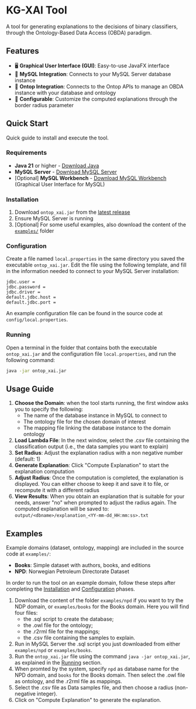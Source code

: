 # KG-XAI Tool

A tool for generating explanations to the decisions of binary classifiers, through the Ontology-Based Data Access (OBDA) paradigm.

## Features

- 🖥️ **Graphical User Interface (GUI)**: Easy-to-use JavaFX interface
- 🔗 **MySQL Integration**: Connects to your MySQL Server database instance
- 🔗 **Ontop Integration**: Connects to the Ontop APIs to manage an OBDA instance with your database and ontology
- 🎯 **Configurable**: Customize the computed explanations through the border radius parameter

## Quick Start
Quick guide to install and execute the tool.

### Requirements
- **Java 21** or higher - [Download Java](https://www.oracle.com/java/technologies/downloads/)
- **MySQL Server** - [Download MySQL Server](https://dev.mysql.com/downloads/mysql/)
- [Optional] **MySQL Workbench** - [Download MySQL Workbench](https://dev.mysql.com/downloads/workbench/) (Graphical User Interface for MySQL)

  
### Installation
1. Download `ontop_xai.jar` from the [latest release](https://github.com/parwal-lp/ontop_xai/releases/latest)
2. Ensure MySQL Server is running
3. [Optional] For some useful examples, also download the content of the [`examples/`](/examples/) folder

### Configuration
Create a file named `local.properties` in the same directory you saved the executable `ontop_xai.jar`.
Edit the file using the following template, and fill in the information needed to connect to your MySQL Server installation:

```local.properties
jdbc.user =
jdbc.password =
jdbc.driver =
default.jdbc.host =
default.jdbc.port =
```

An example configuration file can be found in the source code at `config/local.properties`.

### Running
Open a terminal in the folder that contains both the executable `ontop_xai.jar` and the configuration file `local.properties`, and run the following command:
```bash
java -jar ontop_xai.jar
```

## Usage Guide
1. **Choose the Domain**: when the tool starts running, the first window asks you to specify the following:
    - The name of the database instance in MySQL to connect to
    - The ontology file for the chosen domain of interest
    - The mapping file linking the database instance to the domain ontology
2. **Load Lambda File**: In the next window, select the .csv file containing the classification output (i.e., the data samples you want to explain)
4. **Set Radius**: Adjust the explanation radius with a non negative number (default: 1)
5. **Generate Explanation**: Click "Compute Explanation" to start the explanation computation
6. **Adjust Radius**: Once the computation is completed, the explanation is displayed. You can either choose to keep it and save it to file, or recompute it with a different radius
7. **View Results**: When you obtain an explanation that is suitable for your needs, answer "no" when prompted to adjust the radius again. The computed explanation will be saved to: `output/<dbname>/explanation_<YY-mm-dd_HH:mm:ss>.txt`


## Examples
Example domains (dataset, ontology, mapping) are included in the source code at `examples/`:
- **Books**: Simple dataset with authors, books, and editions
- **NPD**: Norwegian Petroleum Directorate Dataset

In order to run the tool on an example domain, follow these steps after completing the [Installation](#installation) and [Configuration](#configuration) phases.
1. Download the content of the folder `examples/npd` if you want to try the NDP domain, or `examples/books` for the Books domain. 
Here you will find four files: 
    - the .sql script to create the database;
    - the .owl file for the ontology;
    - the .r2rml file for the mappings;
    - the .csv file containing the samples to explain.
2. Run in MySQL Server the .sql script you just downloaded from either `examples/npd` or `examples/books`.
3. Run the `ontop_xai.jar` file using the command `java -jar ontop_xai.jar`, as explained in the [Running](#running) section.
4. When promted by the system, specify `npd` as database name for the NPD domain, and `books` for the Books domain.
Then select the .owl file as ontology, and the .r2rml file as mappings.
5. Select the .csv file as Data samples file, and then choose a radius (non-negative integer).
6. Click on "Compute Explanation" to generate the explanation.